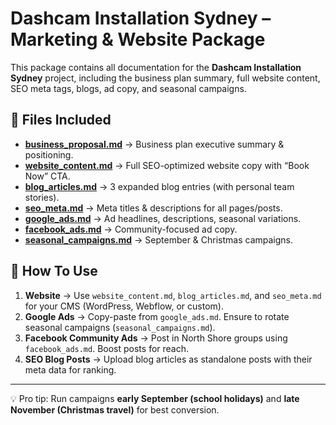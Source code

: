 # Dashcam Installation Sydney – Marketing & Website Package

This package contains all documentation for the **Dashcam Installation Sydney** project, including the business plan summary, full website content, SEO meta tags, blogs, ad copy, and seasonal campaigns.

## 📂 Files Included

- **[business_proposal.md](business_proposal.md)** → Business plan executive summary & positioning.
- **[website_content.md](website_content.md)** → Full SEO-optimized website copy with “Book Now” CTA.
- **[blog_articles.md](blog_articles.md)** → 3 expanded blog entries (with personal team stories).
- **[seo_meta.md](seo_meta.md)** → Meta titles & descriptions for all pages/posts.
- **[google_ads.md](google_ads.md)** → Ad headlines, descriptions, seasonal variations.
- **[facebook_ads.md](facebook_ads.md)** → Community-focused ad copy.
- **[seasonal_campaigns.md](seasonal_campaigns.md)** → September & Christmas campaigns.

## 🚀 How To Use

1. **Website** → Use `website_content.md`, `blog_articles.md`, and `seo_meta.md` for your CMS (WordPress, Webflow, or custom).
2. **Google Ads** → Copy-paste from `google_ads.md`. Ensure to rotate seasonal campaigns (`seasonal_campaigns.md`).
3. **Facebook Community Ads** → Post in North Shore groups using `facebook_ads.md`. Boost posts for reach.
4. **SEO Blog Posts** → Upload blog articles as standalone posts with their meta data for ranking.

---

💡 Pro tip: Run campaigns **early September (school holidays)** and **late November (Christmas travel)** for best conversion.